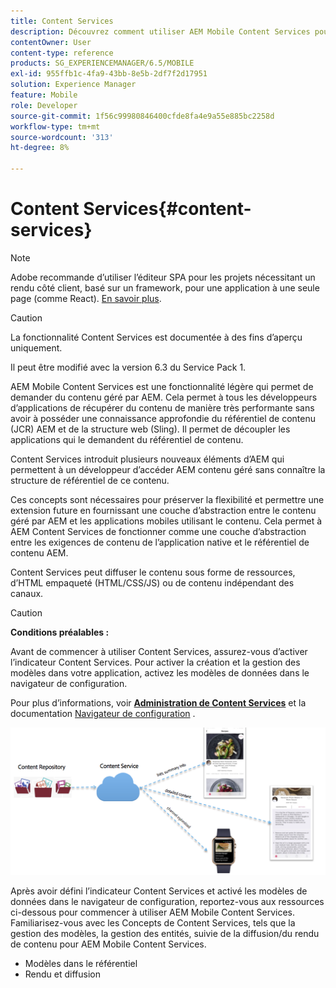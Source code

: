```yaml
---
title: Content Services
description: Découvrez comment utiliser AEM Mobile Content Services pour demander du contenu géré par AEM.
contentOwner: User
content-type: reference
products: SG_EXPERIENCEMANAGER/6.5/MOBILE
exl-id: 955ffb1c-4fa9-43bb-8e5b-2df7f2d17951
solution: Experience Manager
feature: Mobile
role: Developer
source-git-commit: 1f56c99980846400cfde8fa4e9a55e885bc2258d
workflow-type: tm+mt
source-wordcount: '313'
ht-degree: 8%

---
```


# Content Services{#content-services}

>[!NOTE]
>
>Adobe recommande d’utiliser l’éditeur SPA pour les projets nécessitant un rendu côté client, basé sur un framework, pour une application à une seule page (comme React). [En savoir plus](/help/sites-developing/spa-overview.md).

>[!CAUTION]
>
>La fonctionnalité Content Services est documentée à des fins d’aperçu uniquement.
>
>Il peut être modifié avec la version 6.3 du Service Pack 1.

AEM Mobile Content Services est une fonctionnalité légère qui permet de demander du contenu géré par AEM. Cela permet à tous les développeurs d’applications de récupérer du contenu de manière très performante sans avoir à posséder une connaissance approfondie du référentiel de contenu (JCR) AEM et de la structure web (Sling). Il permet de découpler les applications qui le demandent du référentiel de contenu.

Content Services introduit plusieurs nouveaux éléments d’AEM qui permettent à un développeur d’accéder AEM contenu géré sans connaître la structure de référentiel de ce contenu.

Ces concepts sont nécessaires pour préserver la flexibilité et permettre une extension future en fournissant une couche d’abstraction entre le contenu géré par AEM et les applications mobiles utilisant le contenu. Cela permet à AEM Content Services de fonctionner comme une couche d’abstraction entre les exigences de contenu de l’application native et le référentiel de contenu AEM.

Content Services peut diffuser le contenu sous forme de ressources, d’HTML empaqueté (HTML/CSS/JS) ou de contenu indépendant des canaux.

>[!CAUTION]
>
>**Conditions préalables :**
>
>Avant de commencer à utiliser Content Services, assurez-vous d’activer l’indicateur Content Services. Pour activer la création et la gestion des modèles dans votre application, activez les modèles de données dans le navigateur de configuration.
>
>Pour plus d’informations, voir **[Administration de Content Services](/help/mobile/developing-content-services.md)** et la documentation [Navigateur de configuration](/help/sites-administering/configurations.md) .

![chlimage_1-143](assets/chlimage_1-143.png)

Après avoir défini l’indicateur Content Services et activé les modèles de données dans le navigateur de configuration, reportez-vous aux ressources ci-dessous pour commencer à utiliser AEM Mobile Content Services. Familiarisez-vous avec les Concepts de Content Services, tels que la gestion des modèles, la gestion des entités, suivie de la diffusion/du rendu de contenu pour AEM Mobile Content Services.

* Modèles dans le référentiel
* Rendu et diffusion
